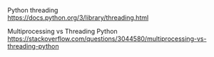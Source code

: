 Python threading    
https://docs.python.org/3/library/threading.html    

Multiprocessing vs Threading Python     
https://stackoverflow.com/questions/3044580/multiprocessing-vs-threading-python    

